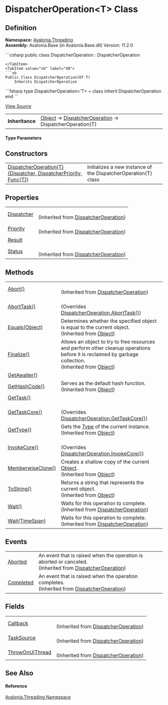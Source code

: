 # DispatcherOperation&lt;T&gt; Class




## Definition
**Namespace:** <a href="N_Avalonia_Threading">Avalonia.Threading</a>  
**Assembly:** Avalonia.Base (in Avalonia.Base.dll) Version: 11.2.0

<Tabs groupId="api-code-preview">
<TabItem value="csharp" label="C#">
```csharp
public class DispatcherOperation<T> : DispatcherOperation

```
</TabItem>
<TabItem value="vb" label="VB">
```vb
Public Class DispatcherOperation(Of T)
	Inherits DispatcherOperation
```
</TabItem>
<TabItem value="fsharp" label="F#">
```fsharp
type DispatcherOperation<'T> = 
    class
        inherit DispatcherOperation
    end
```
</TabItem>
</Tabs>



<a href="https://github.com/AvaloniaUI/Avalonia/tree/master/src/Avalonia.Base/Threading/DispatcherOperation.cs" title="View the source code">View Source</a>

<table>
<tr><td><strong>Inheritance</strong></td><td><a href="https://learn.microsoft.com/dotnet/api/system.object" target="_blank" rel="noopener noreferrer">Object</a>  →  <a href="T_Avalonia_Threading_DispatcherOperation">DispatcherOperation</a>  →  DispatcherOperation(T)</td></tr>
</table>



#### Type Parameters
<dl><dt /><dd /></dl>

## Constructors
<table>
<tr>
<td><a href="M_Avalonia_Threading_DispatcherOperation_1__ctor">DispatcherOperation(T)(Dispatcher, DispatcherPriority, Func(T))</a></td>
<td>Initializes a new instance of the DispatcherOperation(T) class</td>
</tr>
</table>

## Properties
<table>
<tr>
<td><a href="P_Avalonia_Threading_DispatcherOperation_Dispatcher">Dispatcher</a></td>
<td><br />(Inherited from <a href="T_Avalonia_Threading_DispatcherOperation">DispatcherOperation</a>)</td>
</tr>
<tr>
<td><a href="P_Avalonia_Threading_DispatcherOperation_Priority">Priority</a></td>
<td><br />(Inherited from <a href="T_Avalonia_Threading_DispatcherOperation">DispatcherOperation</a>)</td>
</tr>
<tr>
<td><a href="P_Avalonia_Threading_DispatcherOperation_1_Result">Result</a></td>
<td> </td>
</tr>
<tr>
<td><a href="P_Avalonia_Threading_DispatcherOperation_Status">Status</a></td>
<td><br />(Inherited from <a href="T_Avalonia_Threading_DispatcherOperation">DispatcherOperation</a>)</td>
</tr>
</table>

## Methods
<table>
<tr>
<td><a href="M_Avalonia_Threading_DispatcherOperation_Abort">Abort()</a></td>
<td><br />(Inherited from <a href="T_Avalonia_Threading_DispatcherOperation">DispatcherOperation</a>)</td>
</tr>
<tr>
<td><a href="M_Avalonia_Threading_DispatcherOperation_1_AbortTask">AbortTask()</a></td>
<td><br />(Overrides <a href="M_Avalonia_Threading_DispatcherOperation_AbortTask">DispatcherOperation.AbortTask()</a>)</td>
</tr>
<tr>
<td><a href="https://learn.microsoft.com/dotnet/api/system.object.equals#system-object-equals(system-object)" target="_blank" rel="noopener noreferrer">Equals(Object)</a></td>
<td>Determines whether the specified object is equal to the current object.<br />(Inherited from <a href="https://learn.microsoft.com/dotnet/api/system.object" target="_blank" rel="noopener noreferrer">Object</a>)</td>
</tr>
<tr>
<td><a href="https://learn.microsoft.com/dotnet/api/system.object.finalize" target="_blank" rel="noopener noreferrer">Finalize()</a></td>
<td>Allows an object to try to free resources and perform other cleanup operations before it is reclaimed by garbage collection.<br />(Inherited from <a href="https://learn.microsoft.com/dotnet/api/system.object" target="_blank" rel="noopener noreferrer">Object</a>)</td>
</tr>
<tr>
<td><a href="M_Avalonia_Threading_DispatcherOperation_1_GetAwaiter">GetAwaiter()</a></td>
<td> </td>
</tr>
<tr>
<td><a href="https://learn.microsoft.com/dotnet/api/system.object.gethashcode" target="_blank" rel="noopener noreferrer">GetHashCode()</a></td>
<td>Serves as the default hash function.<br />(Inherited from <a href="https://learn.microsoft.com/dotnet/api/system.object" target="_blank" rel="noopener noreferrer">Object</a>)</td>
</tr>
<tr>
<td><a href="M_Avalonia_Threading_DispatcherOperation_1_GetTask">GetTask()</a></td>
<td> </td>
</tr>
<tr>
<td><a href="M_Avalonia_Threading_DispatcherOperation_1_GetTaskCore">GetTaskCore()</a></td>
<td><br />(Overrides <a href="M_Avalonia_Threading_DispatcherOperation_GetTaskCore">DispatcherOperation.GetTaskCore()</a>)</td>
</tr>
<tr>
<td><a href="https://learn.microsoft.com/dotnet/api/system.object.gettype" target="_blank" rel="noopener noreferrer">GetType()</a></td>
<td>Gets the <a href="https://learn.microsoft.com/dotnet/api/system.type" target="_blank" rel="noopener noreferrer">Type</a> of the current instance.<br />(Inherited from <a href="https://learn.microsoft.com/dotnet/api/system.object" target="_blank" rel="noopener noreferrer">Object</a>)</td>
</tr>
<tr>
<td><a href="M_Avalonia_Threading_DispatcherOperation_1_InvokeCore">InvokeCore()</a></td>
<td><br />(Overrides <a href="M_Avalonia_Threading_DispatcherOperation_InvokeCore">DispatcherOperation.InvokeCore()</a>)</td>
</tr>
<tr>
<td><a href="https://learn.microsoft.com/dotnet/api/system.object.memberwiseclone" target="_blank" rel="noopener noreferrer">MemberwiseClone()</a></td>
<td>Creates a shallow copy of the current <a href="https://learn.microsoft.com/dotnet/api/system.object" target="_blank" rel="noopener noreferrer">Object</a>.<br />(Inherited from <a href="https://learn.microsoft.com/dotnet/api/system.object" target="_blank" rel="noopener noreferrer">Object</a>)</td>
</tr>
<tr>
<td><a href="https://learn.microsoft.com/dotnet/api/system.object.tostring" target="_blank" rel="noopener noreferrer">ToString()</a></td>
<td>Returns a string that represents the current object.<br />(Inherited from <a href="https://learn.microsoft.com/dotnet/api/system.object" target="_blank" rel="noopener noreferrer">Object</a>)</td>
</tr>
<tr>
<td><a href="M_Avalonia_Threading_DispatcherOperation_Wait">Wait()</a></td>
<td>Waits for this operation to complete.<br />(Inherited from <a href="T_Avalonia_Threading_DispatcherOperation">DispatcherOperation</a>)</td>
</tr>
<tr>
<td><a href="M_Avalonia_Threading_DispatcherOperation_Wait_1">Wait(TimeSpan)</a></td>
<td>Waits for this operation to complete.<br />(Inherited from <a href="T_Avalonia_Threading_DispatcherOperation">DispatcherOperation</a>)</td>
</tr>
</table>

## Events
<table>
<tr>
<td><a href="E_Avalonia_Threading_DispatcherOperation_Aborted">Aborted</a></td>
<td>An event that is raised when the operation is aborted or canceled.<br />(Inherited from <a href="T_Avalonia_Threading_DispatcherOperation">DispatcherOperation</a>)</td>
</tr>
<tr>
<td><a href="E_Avalonia_Threading_DispatcherOperation_Completed">Completed</a></td>
<td>An event that is raised when the operation completes.<br />(Inherited from <a href="T_Avalonia_Threading_DispatcherOperation">DispatcherOperation</a>)</td>
</tr>
</table>

## Fields
<table>
<tr>
<td><a href="F_Avalonia_Threading_DispatcherOperation_Callback">Callback</a></td>
<td><br />(Inherited from <a href="T_Avalonia_Threading_DispatcherOperation">DispatcherOperation</a>)</td>
</tr>
<tr>
<td><a href="F_Avalonia_Threading_DispatcherOperation_TaskSource">TaskSource</a></td>
<td><br />(Inherited from <a href="T_Avalonia_Threading_DispatcherOperation">DispatcherOperation</a>)</td>
</tr>
<tr>
<td><a href="F_Avalonia_Threading_DispatcherOperation_ThrowOnUiThread">ThrowOnUiThread</a></td>
<td><br />(Inherited from <a href="T_Avalonia_Threading_DispatcherOperation">DispatcherOperation</a>)</td>
</tr>
</table>

## See Also


#### Reference
<a href="N_Avalonia_Threading">Avalonia.Threading Namespace</a>  

